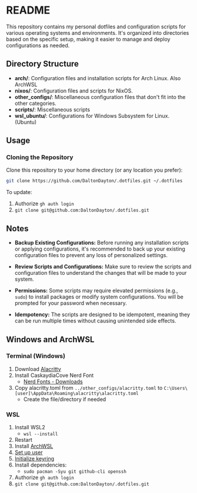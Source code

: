# README

This repository contains my personal dotfiles and configuration scripts for various operating systems and environments. It's organized into directories based on the specific setup, making it easier to manage and deploy configurations as needed.

## Directory Structure

- **arch/**: Configuration files and installation scripts for Arch Linux. Also ArchWSL
- **nixos/**: Configuration files and scripts for NixOS.
- **other_configs/**: Miscellaneous configuration files that don't fit into the other categories.
- **scripts/**: Miscellaneous scripts
- **wsl_ubuntu/**: Configurations for Windows Subsystem for Linux. (Ubuntu)

## Usage

### Cloning the Repository

Clone this repository to your home directory (or any location you prefer):

```bash
git clone https://github.com/DaltonDayton/.dotfiles.git ~/.dotfiles
```

To update:

1. Authorize `gh auth login`
2. `git clone git@github.com:DaltonDayton/.dotfiles.git`

## Notes

- **Backup Existing Configurations:** Before running any installation scripts or applying configurations, it's recommended to back up your existing configuration files to prevent any loss of personalized settings.

- **Review Scripts and Configurations:** Make sure to review the scripts and configuration files to understand the changes that will be made to your system.

- **Permissions:** Some scripts may require elevated permissions (e.g., `sudo`) to install packages or modify system configurations. You will be prompted for your password when necessary.

- **Idempotency:** The scripts are designed to be idempotent, meaning they can be run multiple times without causing unintended side effects.

## Windows and ArchWSL

### Terminal (Windows)

1. Download [Alacritty](https://alacritty.org/)
1. Install CaskaydiaCove Nerd Font
   - [Nerd Fonts - Downloads](https://www.nerdfonts.com/font-downloads)
1. Copy alacritty.toml from `../other_configs/alacritty.toml` to `C:\Users\[user]\AppData\Roaming\alacritty\alacritty.toml`
   - Create the file/directory if needed

### WSL

1. Install WSL2
   - `wsl --install`
2. Restart
3. Install [ArchWSL](https://github.com/yuk7/ArchWSL)
4. [Set up user](https://wsldl-pg.github.io/ArchW-docs/How-to-Setup/#set-up-the-default-user)
5. [Initialize keyring](https://wsldl-pg.github.io/ArchW-docs/How-to-Setup/#initialize-keyring)
6. Install dependencies:
   - `sudo pacman -Syu git github-cli openssh`
7. Authorize `gh auth login`
8. `git clone git@github.com:DaltonDayton/.dotfiles.git`
